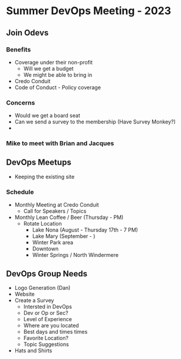 # Summer DevOps Meeting - 2023

## Join Odevs

### Benefits

* Coverage under their non-profit
  * Will we get a budget
  * We might be able to bring in
* Credo Conduit
* Code of Conduct - Policy coverage

### Concerns

* Would we get a board seat
* Can we send a survey to the membership (Have Survey Monkey?)
* 

### Mike to meet with Brian and Jacques

## DevOps Meetups

* Keeping the existing site

### Schedule

* Monthly Meeting at Credo Conduit
  * Call for Speakers / Topics
* Monthly Lean Coffee / Beer (Thursday - PM)
  * Rotate Location
    * Lake Nona (August - Thursday 17th - 7 PM)
    * Lake Mary (September - )
    * Winter Park area
    * Downtown
    * Winter Springs / North Windermere

## DevOps Group Needs

* Logo Generation (Dan)
* Website
* Create a Survey
  * Intersted in DevOps
  * Dev or Op or Sec?
  * Level of Experience
  * Where are you located
  * Best days and times times
  * Favorite Location?
  * Topic Suggestions
* Hats and Shirts